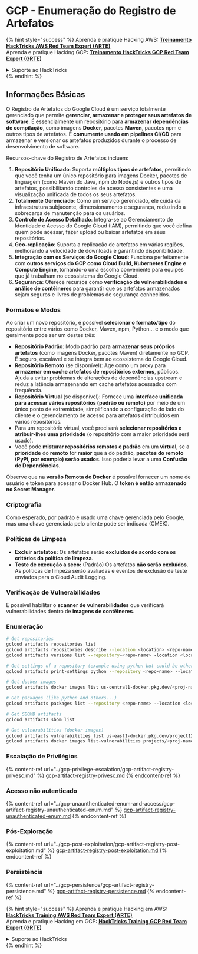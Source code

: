 # GCP - Enumeração do Registro de Artefatos

{% hint style="success" %}
Aprenda e pratique Hacking AWS: <img src="/.gitbook/assets/image.png" alt="" data-size="line">[**Treinamento HackTricks AWS Red Team Expert (ARTE)**](https://training.hacktricks.xyz/courses/arte)<img src="/.gitbook/assets/image.png" alt="" data-size="line">\
Aprenda e pratique Hacking GCP: <img src="/.gitbook/assets/image (2).png" alt="" data-size="line">[**Treinamento HackTricks GCP Red Team Expert (GRTE)**<img src="/.gitbook/assets/image (2).png" alt="" data-size="line">](https://training.hacktricks.xyz/courses/grte)

<details>

<summary>Suporte ao HackTricks</summary>

* Verifique os [**planos de assinatura**](https://github.com/sponsors/carlospolop)!
* **Junte-se ao** 💬 [**grupo Discord**](https://discord.gg/hRep4RUj7f) ou ao [**grupo telegram**](https://t.me/peass) ou **siga-nos** no **Twitter** 🐦 [**@hacktricks\_live**](https://twitter.com/hacktricks\_live)**.**
* **Compartilhe truques de hacking enviando PRs para os repositórios** [**HackTricks**](https://github.com/carlospolop/hacktricks) e [**HackTricks Cloud**](https://github.com/carlospolop/hacktricks-cloud).

</details>
{% endhint %}

## Informações Básicas

O Registro de Artefatos do Google Cloud é um serviço totalmente gerenciado que permite **gerenciar, armazenar e proteger seus artefatos de software**. É essencialmente um repositório para **armazenar dependências de compilação**, como imagens **Docker**, pacotes **Maven**, pacotes npm e outros tipos de artefatos. É **comumente usado em pipelines CI/CD** para armazenar e versionar os artefatos produzidos durante o processo de desenvolvimento de software.

Recursos-chave do Registro de Artefatos incluem:

1. **Repositório Unificado**: Suporta **múltiplos tipos de artefatos**, permitindo que você tenha um único repositório para imagens Docker, pacotes de linguagem (como Maven do Java, npm do Node.js) e outros tipos de artefatos, possibilitando controles de acesso consistentes e uma visualização unificada de todos os seus artefatos.
2. **Totalmente Gerenciado**: Como um serviço gerenciado, ele cuida da infraestrutura subjacente, dimensionamento e segurança, reduzindo a sobrecarga de manutenção para os usuários.
3. **Controle de Acesso Detalhado**: Integra-se ao Gerenciamento de Identidade e Acesso do Google Cloud (IAM), permitindo que você defina quem pode acessar, fazer upload ou baixar artefatos em seus repositórios.
4. **Geo-replicação**: Suporta a replicação de artefatos em várias regiões, melhorando a velocidade de downloads e garantindo disponibilidade.
5. **Integração com os Serviços do Google Cloud**: Funciona perfeitamente com **outros serviços do GCP como Cloud Build, Kubernetes Engine e Compute Engine**, tornando-o uma escolha conveniente para equipes que já trabalham no ecossistema do Google Cloud.
6. **Segurança**: Oferece recursos como **verificação de vulnerabilidades e análise de contêineres** para garantir que os artefatos armazenados sejam seguros e livres de problemas de segurança conhecidos.

### Formatos e Modos

Ao criar um novo repositório, é possível **selecionar o formato/tipo** do repositório entre vários como Docker, Maven, npm, Python... e o modo que geralmente pode ser um destes três:

* **Repositório Padrão**: Modo padrão para **armazenar seus próprios artefatos** (como imagens Docker, pacotes Maven) diretamente no GCP. É seguro, escalável e se integra bem ao ecossistema do Google Cloud.
* **Repositório Remoto** (se disponível): Age como um proxy para **armazenar em cache artefatos de repositórios externos**, públicos. Ajuda a evitar problemas de alterações de dependências upstream e reduz a latência armazenando em cache artefatos acessados com frequência.
* **Repositório Virtual** (se disponível): Fornece uma **interface unificada para acessar vários repositórios (padrão ou remoto)** por meio de um único ponto de extremidade, simplificando a configuração do lado do cliente e o gerenciamento de acesso para artefatos distribuídos em vários repositórios.
* Para um repositório virtual, você precisará **selecionar repositórios e atribuir-lhes uma prioridade** (o repositório com a maior prioridade será usado).
* Você pode **misturar repositórios remotos e padrão** em um **virtual**, se a **prioridade** do **remoto** for **maior** que a do padrão, **pacotes do remoto (PyPi, por exemplo) serão usados**. Isso poderia levar a uma **Confusão de Dependências**.

Observe que na **versão Remota do Docker** é possível fornecer um nome de usuário e token para acessar o Docker Hub. O **token é então armazenado no Secret Manager**.

### Criptografia

Como esperado, por padrão é usado uma chave gerenciada pelo Google, mas uma chave gerenciada pelo cliente pode ser indicada (CMEK).

### Políticas de Limpeza

* **Excluir artefatos:** Os artefatos serão **excluídos de acordo com os critérios da política de limpeza**.
* **Teste de execução a seco:** (Padrão) Os artefatos **não serão excluídos**. As políticas de limpeza serão avaliadas e eventos de exclusão de teste enviados para o Cloud Audit Logging.

### Verificação de Vulnerabilidades

É possível habilitar o **scanner de vulnerabilidades** que verificará vulnerabilidades dentro de **imagens de contêineres**.

### Enumeração
```bash
# Get repositories
gcloud artifacts repositories list
gcloud artifacts repositories describe --location <location> <repo-name>
gcloud artifacts versions list --repository=<repo-name> -location <location> --package <package-name>

# Get settings of a repository (example using python but could be other)
gcloud artifacts print-settings python --repository <repo-name> --location <location>

# Get docker images
gcloud artifacts docker images list us-central1-docker.pkg.dev/<proj-name>/<repo-name>

# Get packages (like python and others...)
gcloud artifacts packages list --repository <repo-name> --location <location>

# Get SBOMB artifacts
gcloud artifacts sbom list

# Get vulnerabilities (docker images)
gcloud artifacts vulnerabilities list us-east1-docker.pkg.dev/project123/repository123/someimage@sha256:49765698074d6d7baa82f
gcloud artifacts docker images list-vulnerabilities projects/<proj-name>/locations/<location>/scans/<scan-uuid>
```
### Escalação de Privilégios

{% content-ref url="../gcp-privilege-escalation/gcp-artifact-registry-privesc.md" %}
[gcp-artifact-registry-privesc.md](../gcp-privilege-escalation/gcp-artifact-registry-privesc.md)
{% endcontent-ref %}

### Acesso não autenticado

{% content-ref url="../gcp-unaunthenticated-enum-and-access/gcp-artifact-registry-unauthenticated-enum.md" %}
[gcp-artifact-registry-unauthenticated-enum.md](../gcp-unaunthenticated-enum-and-access/gcp-artifact-registry-unauthenticated-enum.md)
{% endcontent-ref %}

### Pós-Exploração

{% content-ref url="../gcp-post-exploitation/gcp-artifact-registry-post-exploitation.md" %}
[gcp-artifact-registry-post-exploitation.md](../gcp-post-exploitation/gcp-artifact-registry-post-exploitation.md)
{% endcontent-ref %}

### Persistência

{% content-ref url="../gcp-persistence/gcp-artifact-registry-persistence.md" %}
[gcp-artifact-registry-persistence.md](../gcp-persistence/gcp-artifact-registry-persistence.md)
{% endcontent-ref %}

{% hint style="success" %}
Aprenda e pratique Hacking em AWS:<img src="/.gitbook/assets/image.png" alt="" data-size="line">[**HackTricks Training AWS Red Team Expert (ARTE)**](https://training.hacktricks.xyz/courses/arte)<img src="/.gitbook/assets/image.png" alt="" data-size="line">\
Aprenda e pratique Hacking em GCP: <img src="/.gitbook/assets/image (2).png" alt="" data-size="line">[**HackTricks Training GCP Red Team Expert (GRTE)**<img src="/.gitbook/assets/image (2).png" alt="" data-size="line">](https://training.hacktricks.xyz/courses/grte)

<details>

<summary>Suporte ao HackTricks</summary>

* Verifique os [**planos de assinatura**](https://github.com/sponsors/carlospolop)!
* **Junte-se ao** 💬 [**grupo Discord**](https://discord.gg/hRep4RUj7f) ou ao [**grupo telegram**](https://t.me/peass) ou **siga-nos** no **Twitter** 🐦 [**@hacktricks\_live**](https://twitter.com/hacktricks\_live)**.**
* **Compartilhe truques de hacking enviando PRs para os repositórios** [**HackTricks**](https://github.com/carlospolop/hacktricks) e [**HackTricks Cloud**](https://github.com/carlospolop/hacktricks-cloud).

</details>
{% endhint %}
